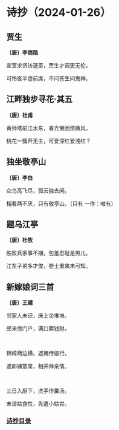 # 诗抄（2024-01-26）

## 贾生

**〔唐〕李商隐**

宣室求贤访逐臣，贾生才调更无伦。

可怜夜半虚前席，不问苍生问鬼神。


## 江畔独步寻花·其五

**〔唐〕杜甫**

黄师塔前江水东，春光懒困倚微风。

桃花一簇开无主，可爱深红爱浅红？

## 独坐敬亭山

**〔唐〕李白**

众鸟高飞尽，孤云独去闲。

相看两不厌，只有敬亭山。（只有 一作：唯有）

## 题乌江亭

**〔唐〕杜牧**

胜败兵家事不期，包羞忍耻是男儿。

江东子弟多才俊，卷土重来未可知。

## 新嫁娘词三首

**〔唐〕王建**

邻家人未识，床上坐堆堆。

郎来傍门户，满口索钱财。

<br>

锦幛两边横，遮掩侍娘行。

遣郎铺簟席，相并拜亲情。

<br>

三日入厨下，洗手作羹汤。

未谙姑食性，先遣小姑尝。

### [诗抄目录](../poem.md)
